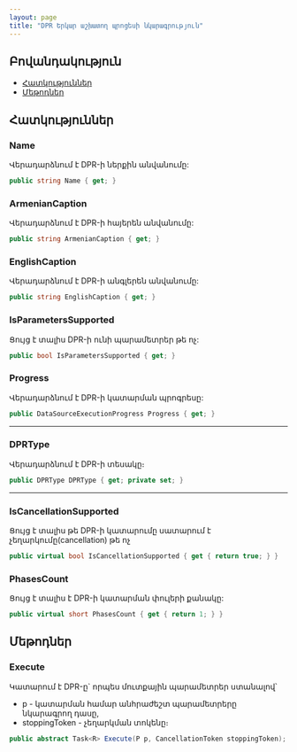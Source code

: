 ```yaml
---
layout: page
title: "DPR Երկար աշխատող պրոցեսի նկարագրություն" 
---
```


## Բովանդակություն

- [Հատկություններ](#հատկություններ)
- [Մեթոդներ](#մեթոդներ)
  
## Հատկություններ

### Name

Վերադարձնում է DPR-ի ներքին անվանումը:

```c#
public string Name { get; }
```

### ArmenianCaption

Վերադարձնում է DPR-ի հայերեն անվանումը:

```c#
public string ArmenianCaption { get; }
```

### EnglishCaption

Վերադարձնում է DPR-ի անգլերեն անվանումը:

```c#
public string EnglishCaption { get; }
```

### IsParametersSupported

Ցույց է տալիս DPR-ի ունի պարամետրեր թե ոչ:

```c#
public bool IsParametersSupported { get; }
```

### Progress

Վերադարձնում է DPR-ի կատարման պրոգրեսը:

```c#
public DataSourceExecutionProgress Progress { get; }
```
---

### DPRType

Վերադարձնում է DPR-ի տեսակը։

```c#
public DPRType DPRType { get; private set; }
```
---

### IsCancellationSupported

Ցույց է տալիս թե DPR-ի կատարումը սատարում է չեղարկումը(cancellation) թե ոչ

```c#
public virtual bool IsCancellationSupported { get { return true; } }
```

### PhasesCount

Ցույց է տալիս է DPR-ի կատարման փուլերի քանակը:

```c#
public virtual short PhasesCount { get { return 1; } }
```


## Մեթոդներ

### Execute

Կատարում է DPR-ը` որպես մուտքային պարամետրեր ստանալով՝
- p - կատարման համար անհրաժեշտ պարամետրերը նկարագրող դասը,
- stoppingToken - չեղարկման տոկենը։
  
```c#
public abstract Task<R> Execute(P p, CancellationToken stoppingToken);
```
